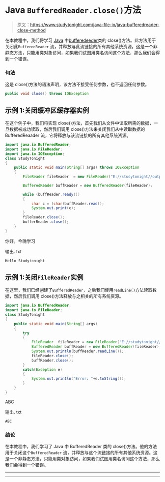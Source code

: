 # Java `BufferedReader.close()`方法

> 原文：<https://www.studytonight.com/java-file-io/java-bufferedreader-close-method>

在本教程中，我们将学习 [Java](https://www.studytonight.com/java/) 中[bufferedeeder](https://www.studytonight.com/java-file-io/java-bufferedreader-class)类的 close()方法。此方法用于关闭此`BufferedReader` 流，并释放与此流链接的所有其他系统资源。这是一个非静态方法，只能用类对象访问，如果我们试图用类名访问这个方法，那么我们会得到一个错误。

### 句法

这是 close()方法的语法声明，该方法不接受任何参数，也不返回任何参数。

```java
public void close() throws IOException 
```

## 示例 1:关闭缓冲区缓存器实例

在这个例子中，我们将实现 close()方法，首先我们从文件中读取所需的数据，一旦数据被成功读取，然后我们调用 close()方法来关闭我们从中读取数据的 BufferedReaader 流，它将释放与该流链接的所有其他系统资源。

```java
import java.io.BufferedReader;
import java.io.FileReader;
import java.io.IOException;
class StudyTonight
{
	public static void main(String[] args) throws IOException 
	{ 
        FileReader fileReader  = new FileReader("E://studytonight//output.txt"); 

        BufferedReader buffReader = new BufferedReader(fileReader); 

        while (buffReader.ready()) 
        { 
        	char c = (char)buffReader.read();
            System.out.print(c);  
        } 
        fileReader.close();
        bufferReader.close();
	} 
}
```

你好，今晚学习

输出. txt

```java
Hello Studytonight
```

## 示例 1:关闭`FileReader`实例

在这里，我们已经创建了`BufferedReader`，之后我们使用`readLine()`方法读取数据，然后我们调用 close()方法释放与之相关的所有系统资源。

```java
import java.io.BufferedReader;
import java.io.FileReader;
class StudyTonight
{
	public static void main(String[] args)  
	{ 
		try 
		{
			FileReader	fileReader = new FileReader("E://studytonight//output.txt"); 
			BufferedReader buffReader = new BufferedReader(fileReader);
			System.out.println(buffReader.readLine()); 
			fileReader.close();
			buffReader.close();			
		}
		catch(Exception e)
		{
			System.out.println("Error: "+e.toString());
		}
	} 
}
```

ABC

输出. txt

```java
ABC
```

### 结论

在本教程中，我们学习了 Java 中 BufferedReader 类的 close()方法。他的方法用于关闭这个`BufferedReader` 流，并释放与这个流链接的所有其他系统资源。这是一个非静态方法，只能用类对象访问，如果我们试图用类名访问这个方法，那么我们会得到一个错误。

* * *

* * *